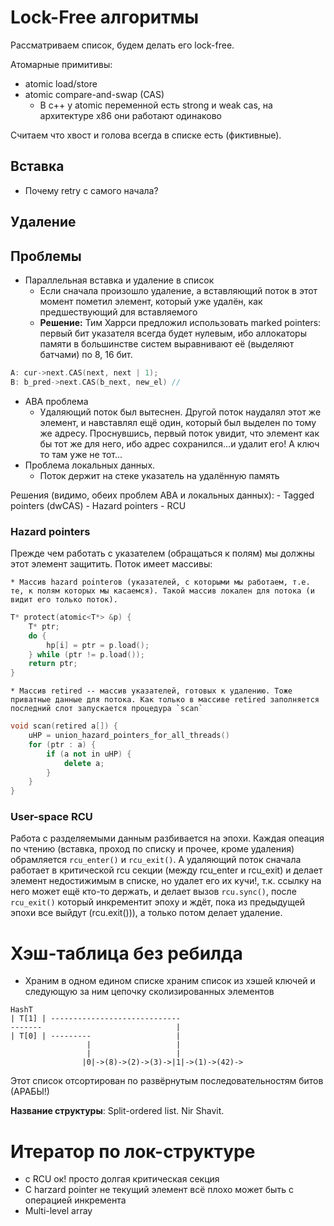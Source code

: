 # Lock-Free алгоритмы

Рассматриваем список, будем делать его lock-free.

Атомарные примитивы:

* atomic load/store
* atomic compare-and-swap (CAS)
    - В c++ у atomic переменной есть strong и weak cas, на архитектуре x86 они работают одинаково

Считаем что хвост и голова всегда в списке есть (фиктивные).

## Вставка

* Почему retry с самого начала?

## Удаление

## Проблемы

* Параллельная вставка и удаление в список
    - Если сначала произошло удаление, а вставляющий поток в этот момент пометил элемент, который уже удалён, как предшествующий для вставляемого
    - **Решение:** Тим Харрси предложил использовать marked pointers: первый бит указателя всегда будет нулевым, ибо аллокаторы памяти в большинстве систем выравнивают её (выделяют батчами) по 8, 16 бит.
```c++
A: cur->next.CAS(next, next | 1);
B: b_pred->next.CAS(b_next, new_el) // 
```

* ABA проблема
    - Удаляющий поток был вытеснен. Другой поток наудалял этот же элемент, и навставлял ещё один, который был выделен по тому же адресу. Проснувшись, первый поток увидит, что элемент как бы тот же для него, ибо адрес сохранился...и удалит его! А ключ то там уже не тот...
* Проблема локальных данных. 
    - Поток держит на стеке указатель на удалённую память

Решения (видимо, обеих проблем ABA и локальных данных):
    - Tagged pointers (dwCAS)
    - Hazard pointers
    - RCU

### Hazard pointers

Прежде чем работать с указателем (обращаться к полям) мы должны этот элемент защитить. Поток имеет массивы:
    
    * Массив hazard pointerов (указателей, с которыми мы работаем, т.е. те, к полям которых мы касаемся). Такой массив локален для потока (и видит его только поток).

```c++
T* protect(atomic<T*> &p) {
    T* ptr;
    do {
        hp[i] = ptr = p.load();
    } while (ptr != p.load());
    return ptr;
}
```


    * Массив retired -- массив указателей, готовых к удалению. Тоже приватные данные для потока. Как только в массиве retired заполняется последний слот запускается процедура `scan`

```c++
void scan(retired a[]) {
    uHP = union_hazard_pointers_for_all_threads()
    for (ptr : a) {
        if (a not in uHP) {
            delete a;
        }
    }
}
```


### User-space RCU

Работа с разделяемыми данным разбивается на эпохи.
Каждая опеация по чтению (вставка, проход по списку и прочее, кроме удаления) обрамляется `rcu_enter()` и `rcu_exit()`. А удаляющий поток сначала работает в критической rcu секции (между rcu_enter и rcu_exit) и делает элемент недостижимым в списке, но удалет его их кучи!, т.к. ссылку на него может ещё кто-то держать, и делает вызов `rcu.sync()`, после `rcu_exit()` который инкрементит эпоху и ждёт, пока из предыдущей эпохи все выйдут (rcu.exit())), а только потом делает удаление.

# Хэш-таблица без ребилда 

* Храним в одном едином списке храним список из хэшей ключей и следующую за ним цепочку сколизированных элементов

```
HashT
| T[1] | -----------------------------
-------                              |
| T[0] | ---------                   |
                 |                   |
                 |                   |
                |0|->(8)->(2)->(3)->|1|->(1)->(42)->
```

Этот список отсортирован по развёрнутым последовательностям битов (АРАБЫ!)

**Название структуры**: Split-ordered list. Nir Shavit.

# Итератор по лок-структуре

* с RCU ок! просто долгая критическая секция
* С harzard pointer не текущий элемент всё плохо может быть с операцией инкремента
* Multi-level array